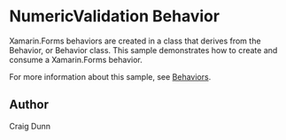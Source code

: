 NumericValidation Behavior
==========================

Xamarin.Forms behaviors are created in a class that derives from the Behavior, or Behavior<T> class. This sample demonstrates how to create and consume a Xamarin.Forms behavior.

For more information about this sample, see [Behaviors](https://developer.xamarin.com/guides/xamarin-forms/behaviors/).

Author
------

Craig Dunn
